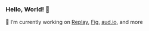 ### Hello, World! 👋

<!--
**sachaker/sachaker** is a ✨ _special_ ✨ repository because its `README.md` (this file) appears on your GitHub profile.

Here are some ideas to get you started:

- 🔭 I’m currently working on [Replay](https://www.joinreplay.com), [Fig](http://fig.finance), [aud.io](https://audioapp.co), and more :)
- 🌱 I’m currently learning ...
- 👯 I’m looking to collaborate on ...
- 🤔 I’m looking for help with ...
- 💬 Ask me about ...
- 📫 How to reach me: ...
- 😄 Pronouns: ...
- ⚡ Fun fact: ...
-->
🔭 I’m currently working on [Replay](www.joinreplay.com), [Fig](http://fig.finance), [aud.io](https://audioapp.co), and more

